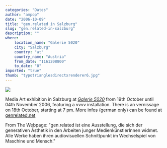 ```yaml
---
categories: "Dates"
author: "ampop"
date: "2006-10-09"
title: "gen.related in Salzburg"
slug: "gen.related-in-salzburg"
description: ""
where: 
    location_name: "Galerie 5020"
    city: "Salzburg"
    country: "at"
    country_name: "Austria"
    from_date: "1161208800"
    to_date: "0"
imported: "true"
thumb: "typotrianglesdirectxrenderer6.jpg"
---
```



<!--{SPLIT()}-->
![](typotrianglesdirectxrenderer6.jpg)
<!--~~~-->

Media Art exhibition in Salzburg at *[Galerie 5020](http://galerie5020.at)* from 19th October until 04th November 2006, featuring a vvvv installation. There is an vernissage on 18th October, starting at 7 pm.
More infos (german only) can be found at [genrelated.net](http://genrelated.net/)

From The Webpage:
&quot;gen.related ist eine Ausstellung, die sich der generativen Ästhetik in den Arbeiten junger MedienkünstlerInnen widmet. Alle Werke haben ihren audiovisuellen Schnittpunkt im Wechselspiel von Maschine und Mensch.&quot;
<!--{SPLIT}-->


